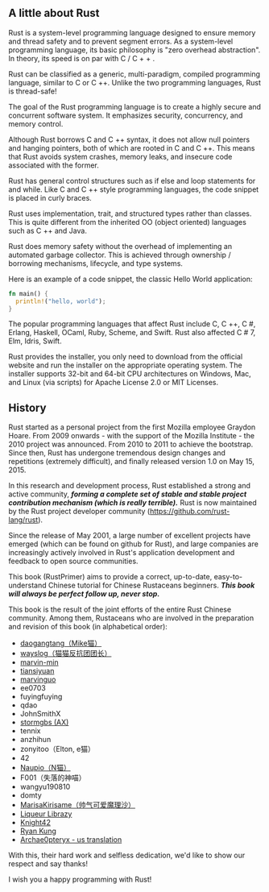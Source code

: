 ## A little about Rust
Rust is a system-level programming language designed to ensure memory and thread safety and to prevent segment errors. 
As a system-level programming language, its basic philosophy is "zero overhead abstraction". In theory, its speed is on par with C / C + + .

Rust can be classified as a generic, multi-paradigm, compiled programming language, similar to C or C ++. Unlike the two programming languages, Rust is thread-safe!

The goal of the Rust programming language is to create a highly secure and concurrent software system. It emphasizes security, concurrency, and memory control. 

Although Rust borrows C and C ++ syntax, it does not allow null pointers and hanging pointers, both of which are rooted in C and C ++. This means that Rust avoids system crashes, memory leaks, and insecure code associated with the former.

Rust has general control structures such as if else and loop statements for and while. Like C and C ++ style programming languages, the code snippet is placed in curly braces.

Rust uses implementation, trait, and structured types rather than classes. This is quite different from the inherited OO (object oriented) languages such as C ++ and Java. 

Rust does memory safety without the overhead of implementing an automated garbage collector. This is achieved through ownership / borrowing mechanisms, lifecycle, and type systems.

Here is an example of a code snippet, the classic Hello World application:

``` rust
fn main() {
  println!("hello, world");
}
```

The popular programming languages ​​that affect Rust include C, C ++, C #, Erlang, Haskell, OCaml, Ruby, Scheme, and Swift. Rust also affected C # 7, Elm, Idris, Swift.

Rust provides the installer, you only need to download from the official website and run the installer on the appropriate operating system. The installer supports 32-bit and 64-bit CPU architectures on Windows, Mac, and Linux (via scripts) for Apache License 2.0 or MIT Licenses.

## History 
Rust started as a personal project from the first Mozilla employee Graydon Hoare. From 2009 onwards - with the support of the Mozilla Institute - the 2010 project was announced. From 2010 to 2011 to achieve the bootstrap. Since then, Rust has undergone tremendous design changes and repetitions (extremely difficult), and finally released version 1.0 on May 15, 2015. 

In this research and development process, Rust established a strong and active community, ***forming a complete set of stable and stable project contribution mechanism (which is really terrible).*** Rust is now maintained by the Rust project developer community (https://github.com/rust-lang/rust).

Since the release of May 2001, a large number of excellent projects have emerged (which can be found on github for Rust), and large companies are increasingly actively involved in Rust's application development and feedback to open source communities.

This book (RustPrimer) aims to provide a correct, up-to-date, easy-to-understand Chinese tutorial for Chinese Rustaceans beginners. ***This book will always be perfect follow up, never stop.***

This book is the result of the joint efforts of the entire Rust Chinese community. Among them, Rustaceans who are involved in the preparation and revision of this book (in alphabetical order):

- [daogangtang（Mike猫）](https://github.com/daogangtang)
- [wayslog（猫猫反抗团团长）](https://github.com/wayslog)
- [marvin-min](https://github.com/marvin-min)
- [tiansiyuan](https://github.com/tiansiyuan)
- [marvinguo](https://github.com/marvinguo)
- ee0703
- fuyingfuying
- qdao
- JohnSmithX
- [stormgbs (AX) ](https://github.com/stormgbs)
- tennix
- anzhihun
- zonyitoo（Elton, e猫）
- 42
- [Naupio（N猫）](https://github.com/Naupio)
- F001（失落的神喵）
- wangyu190810
- domty
- [MarisaKirisame（帅气可爱魔理沙）](https://github.com/MarisaKirisame)
- [Liqueur Librazy](https://github.com/Librazy)
- [Knight42](https://github.com/knight42)
- [Ryan Kung](https://github.com/ryankung)
- [Archae0pteryx - us translation](https://github.com/archae0pteryx)

With this, their hard work and selfless dedication, we'd like to show our respect and say thanks!

I wish you a happy programming with Rust!
